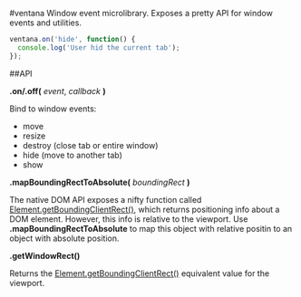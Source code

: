 #ventana
Window event microlibrary. Exposes a pretty API for window events and utilities.

```JavaScript
ventana.on('hide', function() {
  console.log('User hid the current tab');
});
```

##API

**.on/.off(** *event*, *callback* **)**

Bind to window events:

* move
* resize
* destroy (close tab or entire window)
* hide (move to another tab)
* show

**.mapBoundingRectToAbsolute(** *boundingRect* **)**

The native DOM API exposes a nifty function called [Element.getBoundingClientRect()](https://developer.mozilla.org/en-US/docs/Web/API/Element/getBoundingClientRect), which returns positioning info about a DOM element. However, this info is relative to the viewport. Use **.mapBoundingRectToAbsolute** to map this object with relative positin to an object with absolute position.


**.getWindowRect()**

Returns the [Element.getBoundingClientRect()](https://developer.mozilla.org/en-US/docs/Web/API/Element/getBoundingClientRect) equivalent value for the viewport.